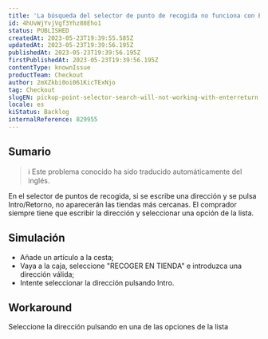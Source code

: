 ```yaml
---
title: 'La búsqueda del selector de punto de recogida no funciona con Enter/Return'
id: 4hUvWjYvjVgf3Yhz88Eho1
status: PUBLISHED
createdAt: 2023-05-23T19:39:55.585Z
updatedAt: 2023-05-23T19:39:56.195Z
publishedAt: 2023-05-23T19:39:56.195Z
firstPublishedAt: 2023-05-23T19:39:56.195Z
contentType: knownIssue
productTeam: Checkout
author: 2mXZkbi0oi061KicTExNjo
tag: Checkout
slugEN: pickup-point-selector-search-will-not-working-with-enterreturn
locale: es
kiStatus: Backlog
internalReference: 829955
---
```


## Sumario

>ℹ️ Este problema conocido ha sido traducido automáticamente del inglés.


En el selector de puntos de recogida, si se escribe una dirección y se pulsa Intro/Retorno, no aparecerán las tiendas más cercanas. El comprador siempre tiene que escribir la dirección y seleccionar una opción de la lista.


##

## Simulación



- Añade un artículo a la cesta;
- Vaya a la caja, seleccione "RECOGER EN TIENDA" e introduzca una dirección válida;
- Intente seleccionar la dirección pulsando Intro.



## Workaround


Seleccione la dirección pulsando en una de las opciones de la lista




